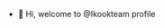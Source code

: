 - 👋 Hi, welcome to @Ikookteam profile

<!---
Ikookteam/Ikookteam is a ✨ special ✨ repository because its `README.md` (this file) appears on your GitHub profile.
You can click the Preview link to take a look at your changes.
--->
